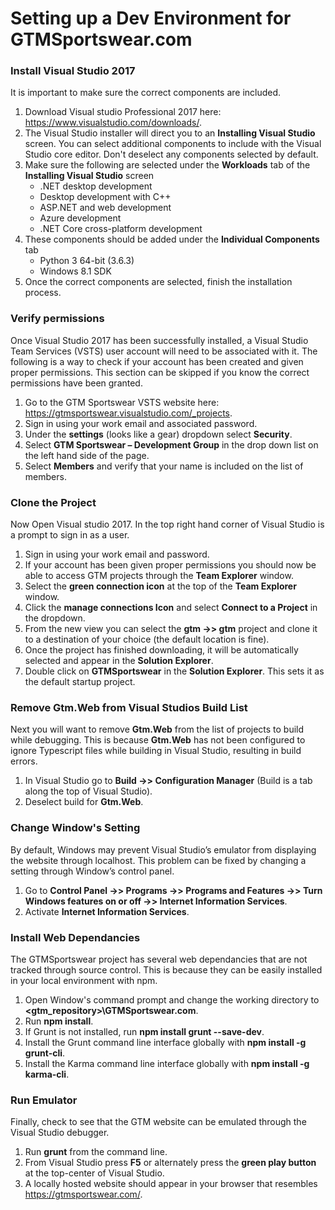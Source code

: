 # Setting up a Dev Environment for GTMSportswear.com

### Install Visual Studio 2017

It is important to make sure the correct components are included.
1.	Download Visual studio Professional 2017 here: https://www.visualstudio.com/downloads/.
1.  The Visual Studio installer will direct you to an **Installing Visual Studio** screen. You can select additional components to include with the Visual Studio core editor. Don't deselect any components selected by default.
1.	Make sure the following are selected under the **Workloads** tab of the **Installing Visual Studio** screen
    *	.NET desktop development
    *	Desktop development with C++
    *	ASP.NET and web development
    *	Azure development
    *	.NET Core cross-platform development
1.	These components should be added under the **Individual Components** tab
    *	Python 3 64-bit (3.6.3)
    *	Windows 8.1 SDK
1. Once the correct components are selected, finish the installation process. 
   
### Verify permissions

Once Visual Studio 2017 has been successfully installed, a Visual Studio Team Services (VSTS) user account will need to be associated with it. The following is a way to check if your account has been created and given proper permissions. This section can be skipped if you know the correct permissions have been granted.  
1.	Go to the GTM Sportswear VSTS website here: https://gtmsportswear.visualstudio.com/_projects.
1.	Sign in using your work email and associated password.
1.	Under the **settings** (looks like a gear) dropdown select **Security**. 
1.	Select **GTM Sportswear – Development Group** in the drop down list on the left hand side of the page.
1.	Select **Members** and verify that your name is included on the list of members.
    
### Clone the Project

Now Open Visual studio 2017. In the top right hand corner of Visual Studio is a prompt to sign in as a user. 
1.	Sign in using your work email and password.
1.	If your account has been given proper permissions you should now be able to access GTM projects through the **Team Explorer** window. 
1.	Select the **green connection icon** at the top of the **Team Explorer** window.
1.	Click the **manage connections Icon** and select **Connect to a Project** in the dropdown.   
1.	From the new view you can select the **gtm ->> gtm** project and clone it to a destination of your choice (the default location is fine).
1.  Once the project has finished downloading, it will be automatically selected and appear in the **Solution Explorer**.
1.  Double click on **GTMSportswear** in the **Solution Explorer**. This sets it as the default startup project.

### Remove Gtm.Web from Visual Studios Build List

Next you will want to remove **Gtm.Web** from the list of projects to build while debugging. This is because **Gtm.Web** has not been configured to ignore Typescript files while building in Visual Studio, resulting in build errors. 
1.	In Visual Studio go to **Build ->>  Configuration Manager** (Build is a tab along the top of Visual Studio).
1.	Deselect build for **Gtm.Web**.

### Change Window's Setting

By default, Windows may prevent Visual Studio’s emulator from displaying the website through localhost. This problem can be fixed by changing a setting through Window’s control panel.
1.	Go to **Control Panel ->> Programs ->> Programs and Features ->> Turn Windows features on or off ->> Internet Information Services**.
1.	Activate **Internet Information Services**.
    
### Install Web Dependancies

The GTMSportswear project has several web dependancies that are not tracked through source control. This is because they can be easily installed in your local environment with npm. 
1. Open Window's command prompt and change the working directory to **\<gtm_repository\>\GTMSportswear.com**. 
1. Run **npm install**.
1. If Grunt is not installed, run **npm install grunt --save-dev**.
1. Install the Grunt command line interface globally with **npm install -g grunt-cli**.
1. Install the Karma command line interface globally with **npm install -g karma-cli**.
   
### Run Emulator

Finally, check to see that the GTM website can be emulated through the Visual Studio debugger.
1. Run **grunt** from the command line.
1. From Visual Studio press **F5** or alternately press the **green play button** at the top-center of Visual Studio.
1. A locally hosted website should appear in your browser that resembles https://gtmsportswear.com/.
    
